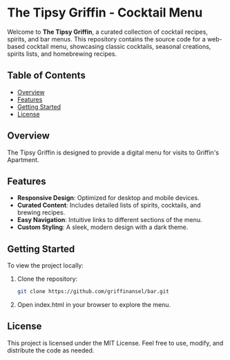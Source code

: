# The Tipsy Griffin - Cocktail Menu

Welcome to **The Tipsy Griffin**, a curated collection of cocktail recipes, spirits, and bar menus. This repository contains the source code for a web-based cocktail menu, showcasing classic cocktails, seasonal creations, spirits lists, and homebrewing recipes.

## Table of Contents

- [Overview](#overview)
- [Features](#features)
- [Getting Started](#getting-started)
- [License](#license)

## Overview

The Tipsy Griffin is designed to provide a digital menu for visits to Griffin's Apartment.

## Features

- **Responsive Design**: Optimized for desktop and mobile devices.
- **Curated Content**: Includes detailed lists of spirits, cocktails, and brewing recipes.
- **Easy Navigation**: Intuitive links to different sections of the menu.
- **Custom Styling**: A sleek, modern design with a dark theme.


## Getting Started

To view the project locally:

1. Clone the repository:
   ```bash
   git clone https://github.com/griffinansel/bar.git
   ```
2. Open index.html in your browser to explore the menu.

## License
This project is licensed under the MIT License. Feel free to use, modify, and distribute the code as needed.